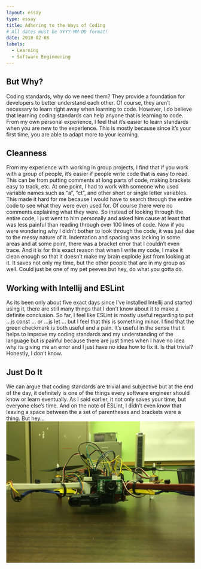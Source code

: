 ```yaml
---
layout: essay
type: essay
title: Adhering to the Ways of Coding
# All dates must be YYYY-MM-DD format!
date: 2018-02-08
labels:
  - Learning
  - Software Engineering
---
```


## But Why?

Coding standards, why do we need them? They provide a foundation for developers to better understand each other. Of course, they aren’t necessary to learn right away when learning to code. However, I do believe that learning coding standards can help anyone that is learning to code. From my own personal experience, I feel that it’s easier to learn standards when you are new to the experience. This is mostly because since it’s your first time, you are able to adapt more to your learning. 

## Cleanness 

From my experience with working in group projects, I find that if you work with a group of people, it’s easier if people write code that is easy to read. This can be from putting comments at long parts of code, making brackets easy to track, etc. At one point, I had to work with someone who used variable names such as “a”, “ct”, and other short or single letter variables. This made it hard for me because I would have to search through the entire code to see what they were even used for. Of course there were no comments explaining what they were. So instead of looking through the entire code, I just went to him personally and asked him cause at least that was less painful than reading through over 100 lines of code. Now if you were wondering why I didn’t bother to look through the code, it was just due to the messy nature of it. Indentation and spacing was lacking in some areas and at some point, there was a bracket error that I couldn’t even trace. And it is for this exact reason that when I write my code, I make it clean enough so that it doesn’t make my brain explode just from looking at it. It saves not only my time, but the other people that are in my group as well. Could just be one of my pet peeves but hey, do what you gotta do.

## Working with Intellij and ESLint

As its been only about five exact days since I’ve installed Intellij and started using it, there are still many things that I don’t know about it to make a definite conclusion. So far, I feel like ESLint is mostly useful regarding to put ...js const ... or ...js let ... but I feel that this is something minor. I find that the green checkmark is both useful and a pain. It’s useful in the sense that it helps to improve my coding standards and my understanding of the language but is painful because there are just times when I have no idea why its giving me an error and I just have no idea how to fix it. Is that trivial? Honestly, I don’t know. 

## Just Do It

We can argue that coding standards are trivial and subjective but at the end of the day, it definitely is one of the things every software engineer should know or learn eventually. As I said earlier, it not only saves your time, but everyone else’s time. And on the note of ESLint, I didn’t even know that leaving a space between the a set of parentheses and brackets were a thing. But hey... 
<img class="ui image" src="../images/IMG_2957.jpg">
